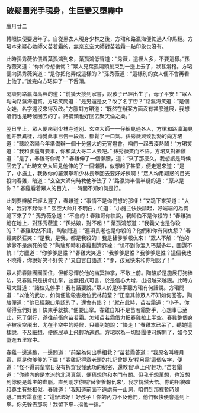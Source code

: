 破疑團兇手現身，生巨變又墮霧中
------------------------------

臘月廿二

轉眼快便要過年了。自從黑衣人現身少林之後，方珺和路瀛海便忙過人仰馬翻。方珺本來疑心她師父苗若霜的，無奈玄空大師對苗若霜一點印象也沒有。

此時孫秀薇依偎着葉孤鴻到來，葉孤鴻低聲道：“秀薇，這裡人多，不要這樣。”孫秀薇笑道：“你如今想後悔？”眾人見葉孤鴻頭髮束到一邊上去了，狀甚滑稽。方珺便向孫秀薇笑道：“是你把他弄成這樣的？”孫秀薇道：“這樣別的女人便不會再看上他了。”說完向方珺伸了一下舌頭。

閑談間路瀛海高興的道：“前幾天接到家書，說孩子已經出生了，母子平安！”眾人均向路瀛海道賀。方珺笑問道：“是男還是女？改了名字否？”路瀛海笑道：“是個女娃，名字還沒來得及改。”方臘對方珺道：“既然在辦案方面沒有甚麼進展，我想咱們也是時候回去的了。路捕頭也好回去聚天倫之樂。”

翌日早上，眾人便來到少林寺道別。玄空大師一一仔細見過各人，方珺和路瀛海見他并無異樣，均覺此事已告一段落，都鬆了一口氣。孫秀薇興致勃勃的向方珺道：“聽說洛陽今年準備辦一個十分盛大的元宵燈會，咱們一起去湊熱鬧！”方珺笑道：“我和爹還有要事，你和葉大哥二人去吧。” 孫秀薇笑而不語。方珺又對春雞道：“是了，春雞哥你呢？” 春雞伸了一個懶腰，道：“來了那麼久，我想該是時候回去了。”此時玄空大師見他伸的了一個懶腰，似想起了甚麼，便走過來道：“是了，小施主，我教你的羅漢拳和少林長拳回去要好好練啊！”眾人均用疑惑的目光投向春雞，暗道：“玄空大師何時教他拳法了？”路瀛海半信半疑的道：“原來是你？” 春雞看着眾人的目光，一時間不知如何是好。

此刻要辯解已經太遲了，春雞道：“事情不是你們想的那樣！”又跪下來哭道：“大師，我對不起你！” 玄空大師并不明白，忙道：“小施主快快請起，好端端的為何跪下來了？” 孫秀薇急道：“不會的！春雞哥你快說，我師伯不是你殺的！”春雞猶跪在地上，對孫秀薇道：“孫姑娘，對不起！” 葉孤鴻怒道：“我義父也是你殺的？” 春雞默然不語。陶駿問道：“連項長老也是你殺的？他們和你有何仇怨？”春雞突然狂笑：“是我，是我，都是我殺的！我是替爹爹報仇來！”眾人不解：“他的爹爹不是病死的麼？”陶駿即時和春雞劃清界線：“想不到你混入丐幫多年，圖謀不軌！”方臘道：“你爹爹是誰？”春雞大笑道：“我爹爹是誰？我爹爹是誰？這個我也不曉得，你說好笑不好笑？”又自言自語道：“爹，孩兒快來和你相認了！”

眾人把春雞團團圍住，但都忌憚於他的幽冥神掌，不敢上前。陶駿於是施展打狗棒法，見春雞只是拼命出掌，並無招式可言，於是信心大增，出招越來越狠。此時方珺大聲道：“諸位先停手！我有話要說。”眾人於是停手聽方珺有何話說。方珺問道：“以他的武功，如何便能殺害幾位武林前輩？”正當其餘眾人不知如何回答，陶駿便道：“他已經親口承認的了，還會有錯？！”就在此時，苗若霜道：“小子，你瞞得我們好苦！快束手就擒。”便要出掌。春雞自知不是苗若霜對手，心想事已至此，死了倒好，遂往前衝向苗若霜。怎知苗若霜借力把春雞拉上半空。春雞整個身子被凌空飛出，尤在半空中的時候，只聽到她說：“快走！”春雞本已呆了，聽她這樣說，不及細想，便施展草上飛輕功逃跑。方珺以為一切疑團便可解開了，如今又墮進五里霧中。

春雞一邊逃跑，一邊問道：“前輩為何出手相救？”苗若霜答道：“我原名叫程月霜，原是你爹爹的下屬！”春雞記得章老頭的扎記曾提及‘程月霜’這個名字，便道："怪不得前輩當日沒有拆穿我懂武功的秘密，還教我‘草上飛’輕功。”苗若霜道：“你體內的是本派的北溟真氣，便猜想你和本門有關。但我千想萬想，也沒想到你便是尊主的血脈。直到剛才你喊‘替爹爹報仇來’，我才恍然大悟。你的相貌確和尊主有些相似。春雞道：“我知道前面不遠處有一山洞，咱們到那裡暫時躲避。”苗若霜喜道：“這辦法好！好孩子！你的內力不及他們，他們很快便會追到上來。你先躲去那洞！我留下來...擋他一擋。”
